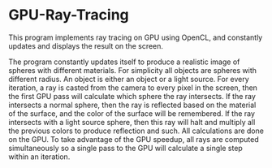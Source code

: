 # GPU-Ray-Tracing

This program implements ray tracing on GPU using OpenCL, and constantly updates and displays the result on the screen.

The program constantly updates itself to produce a realistic image of spheres with different materials. For simplicity all objects are spheres with different radius. An object is either an object or a light source. For every iteration, a ray is casted from the camera to every pixel in the screen, then the first GPU pass will calculate which sphere the ray intersects. If the ray intersects a normal sphere, then the ray is reflected based on the material of the surface, and the color of the surface will be remembered. If the ray intersects with a light source sphere, then this ray will halt and multiply all the previous colors to produce reflection and such. All calculations are done on the GPU. To take advantage of the GPU speedup, all rays are computed simultaneously so a single pass to the GPU will calculate a single step within an iteration.
